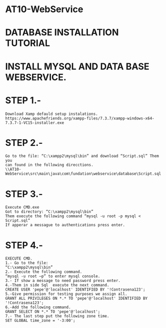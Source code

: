 # AT10-WebService

# DATABASE INSTALLATION TUTORIAL
# INSTALL MYSQL AND DATA BASE WEBSERVICE.


# STEP 1.-

	Download Xamp defauld setup instalations.
	https://www.apachefriends.org/xampp-files/7.3.7/xampp-windows-x64-7.3.7-1-VC15-installer.exe

# STEP 2.-

	Go to the file: “C:\xampp2\mysql\bin” and download “Script.sql” Them you 
	can found in the following direcctions.
	\\AT10-WebService\src\main\java\com\fundation\webservice\database\Script.sql

# STEP 3.-

	Execute CMD.exe
	Got to directory: “C:\xampp2\mysql\bin”
	Them execute the following command “mysql -u root -p mysql < Script.sql”
	If apperar a messague to authentications press enter.

# STEP 4.-

	EXECUTE CMD.
	1.- Go to the file:
	“C:\xampp2\mysql\bin”
	2.- Execute the following command.
	“mysql -u root –p” to enter mysql console.
	3.- If show a message to need password press enter.
	4.-Them in side Sql  execute the next command.
	CREATE USER 'pepe'@'localhost' IDENTIFIED BY '!Contrasena123';
	5.-Give permission for testing purposes we assign all.
	GRANT ALL PRIVILEGES ON *.* TO 'pepe'@'localhost' IDENTIFIED BY 
	'!Contrasena123';
	6.-Add the following command.
	GRANT SELECT ON *.* TO 'pepe'@'localhost';
	7.- The last step put the following zone time.
	SET GLOBAL time_zone = '-3:00';

